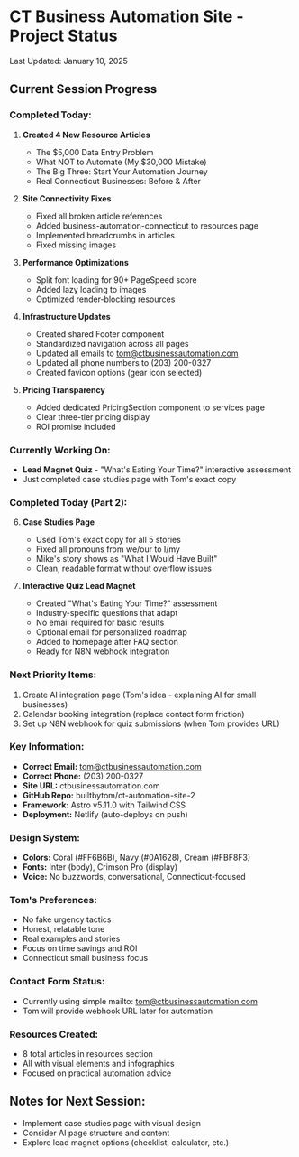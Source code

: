 # CT Business Automation Site - Project Status
Last Updated: January 10, 2025

## Current Session Progress

### Completed Today:
1. **Created 4 New Resource Articles**
   - The $5,000 Data Entry Problem 
   - What NOT to Automate (My $30,000 Mistake)
   - The Big Three: Start Your Automation Journey
   - Real Connecticut Businesses: Before & After

2. **Site Connectivity Fixes**
   - Fixed all broken article references
   - Added business-automation-connecticut to resources page
   - Implemented breadcrumbs in articles
   - Fixed missing images

3. **Performance Optimizations**
   - Split font loading for 90+ PageSpeed score
   - Added lazy loading to images
   - Optimized render-blocking resources

4. **Infrastructure Updates**
   - Created shared Footer component
   - Standardized navigation across all pages
   - Updated all emails to tom@ctbusinessautomation.com
   - Updated all phone numbers to (203) 200-0327
   - Created favicon options (gear icon selected)

5. **Pricing Transparency**
   - Added dedicated PricingSection component to services page
   - Clear three-tier pricing display
   - ROI promise included

### Currently Working On:
- **Lead Magnet Quiz** - "What's Eating Your Time?" interactive assessment
- Just completed case studies page with Tom's exact copy

### Completed Today (Part 2):
6. **Case Studies Page**
   - Used Tom's exact copy for all 5 stories
   - Fixed all pronouns from we/our to I/my
   - Mike's story shows as "What I Would Have Built"
   - Clean, readable format without overflow issues

7. **Interactive Quiz Lead Magnet**
   - Created "What's Eating Your Time?" assessment
   - Industry-specific questions that adapt
   - No email required for basic results
   - Optional email for personalized roadmap
   - Added to homepage after FAQ section
   - Ready for N8N webhook integration

### Next Priority Items:
1. Create AI integration page (Tom's idea - explaining AI for small businesses)
2. Calendar booking integration (replace contact form friction)
3. Set up N8N webhook for quiz submissions (when Tom provides URL)

### Key Information:
- **Correct Email:** tom@ctbusinessautomation.com
- **Correct Phone:** (203) 200-0327
- **Site URL:** ctbusinessautomation.com
- **GitHub Repo:** builtbytom/ct-automation-site-2
- **Framework:** Astro v5.11.0 with Tailwind CSS
- **Deployment:** Netlify (auto-deploys on push)

### Design System:
- **Colors:** Coral (#FF6B6B), Navy (#0A1628), Cream (#FBF8F3)
- **Fonts:** Inter (body), Crimson Pro (display)
- **Voice:** No buzzwords, conversational, Connecticut-focused

### Tom's Preferences:
- No fake urgency tactics
- Honest, relatable tone
- Real examples and stories
- Focus on time savings and ROI
- Connecticut small business focus

### Contact Form Status:
- Currently using simple mailto: tom@ctbusinessautomation.com
- Tom will provide webhook URL later for automation

### Resources Created:
- 8 total articles in resources section
- All with visual elements and infographics
- Focused on practical automation advice

## Notes for Next Session:
- Implement case studies page with visual design
- Consider AI page structure and content
- Explore lead magnet options (checklist, calculator, etc.)